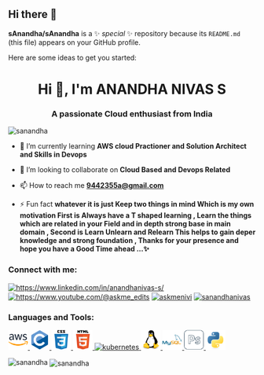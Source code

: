 ## Hi there 👋


**sAnandha/sAnandha** is a ✨ _special_ ✨ repository because its `README.md` (this file) appears on your GitHub profile.

Here are some ideas to get you started:
<h1 align="center">Hi 👋, I'm ANANDHA NIVAS S</h1>
<h3 align="center">A passionate Cloud enthusiast from India</h3>

<p align="left"> <img src="https://komarev.com/ghpvc/?username=sanandha&label=Profile%20views&color=0e75b6&style=flat" alt="sanandha" /> </p>

- 🌱 I’m currently learning **AWS cloud Practioner and Solution Architect and Skills in Devops**

- 👯 I’m looking to collaborate on **Cloud Based and Devops Related**

- 📫 How to reach me **9442355a@gmail.com**

- ⚡ Fun fact **whatever it is just Keep two things in mind Which is my own motivation First is Always have a T shaped learning , Learn the things which are related in your Field and in depth strong base in main domain , Second is Learn Unlearn and Relearn This helps to gain deper knowledge and strong foundation , Thanks for your presence and hope you have a Good Time ahead ...✨**

<h3 align="left">Connect with me:</h3>
<p align="left">
<a href="https://www.linkedin.com/in/anandhanivas-s/" target="blank"><img align="center" src="https://raw.githubusercontent.com/rahuldkjain/github-profile-readme-generator/master/src/images/icons/Social/linked-in-alt.svg" alt="https://www.linkedin.com/in/anandhanivas-s/" height="30" width="40" /></a>
<a href="https://www.youtube.com/@askme_edits" target="blank"><img align="center" src="https://raw.githubusercontent.com/rahuldkjain/github-profile-readme-generator/master/src/images/icons/Social/youtube.svg" alt="https://www.youtube.com/@askme_edits" height="30" width="40" /></a>
<a href="https://www.codechef.com/users/askmenivi" target="blank"><img align="center" src="https://cdn.jsdelivr.net/npm/simple-icons@3.1.0/icons/codechef.svg" alt="askmenivi" height="30" width="40" /></a>
<a href="https://www.leetcode.com/sanandhanivas" target="blank"><img align="center" src="https://raw.githubusercontent.com/rahuldkjain/github-profile-readme-generator/master/src/images/icons/Social/leet-code.svg" alt="sanandhanivas" height="30" width="40" /></a>
</p>

<h3 align="left">Languages and Tools:</h3>
<p align="left"> <a href="https://aws.amazon.com" target="_blank" rel="noreferrer"> <img src="https://raw.githubusercontent.com/devicons/devicon/master/icons/amazonwebservices/amazonwebservices-original-wordmark.svg" alt="aws" width="40" height="40"/> </a> <a href="https://www.cprogramming.com/" target="_blank" rel="noreferrer"> <img src="https://raw.githubusercontent.com/devicons/devicon/master/icons/c/c-original.svg" alt="c" width="40" height="40"/> </a> <a href="https://www.w3schools.com/css/" target="_blank" rel="noreferrer"> <img src="https://raw.githubusercontent.com/devicons/devicon/master/icons/css3/css3-original-wordmark.svg" alt="css3" width="40" height="40"/> </a> <a href="https://www.w3.org/html/" target="_blank" rel="noreferrer"> <img src="https://raw.githubusercontent.com/devicons/devicon/master/icons/html5/html5-original-wordmark.svg" alt="html5" width="40" height="40"/> </a> <a href="https://kubernetes.io" target="_blank" rel="noreferrer"> <img src="https://www.vectorlogo.zone/logos/kubernetes/kubernetes-icon.svg" alt="kubernetes" width="40" height="40"/> </a> <a href="https://www.linux.org/" target="_blank" rel="noreferrer"> <img src="https://raw.githubusercontent.com/devicons/devicon/master/icons/linux/linux-original.svg" alt="linux" width="40" height="40"/> </a> <a href="https://www.mysql.com/" target="_blank" rel="noreferrer"> <img src="https://raw.githubusercontent.com/devicons/devicon/master/icons/mysql/mysql-original-wordmark.svg" alt="mysql" width="40" height="40"/> </a> <a href="https://www.photoshop.com/en" target="_blank" rel="noreferrer"> <img src="https://raw.githubusercontent.com/devicons/devicon/master/icons/photoshop/photoshop-line.svg" alt="photoshop" width="40" height="40"/> </a> <a href="https://www.python.org" target="_blank" rel="noreferrer"> <img src="https://raw.githubusercontent.com/devicons/devicon/master/icons/python/python-original.svg" alt="python" width="40" height="40"/> </a> </p>

<p><img align="left" src="https://github-readme-stats.vercel.app/api/top-langs?username=sanandha&show_icons=true&locale=en&layout=compact" alt="sanandha" /></p>

<p>&nbsp;<img align="center" src="https://github-readme-stats.vercel.app/api?username=sanandha&show_icons=true&locale=en" alt="sanandha" /></p>

